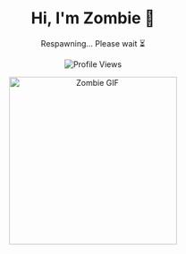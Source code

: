 <div align="center">

# Hi, I'm Zombie 👋
Respawning... Please wait ⏳

![Profile Views](https://komarev.com/ghpvc/?username=Sociopath&color=blue)

<img src="https://media.tenor.com/bZRv01742FcAAAAi/minecraft-chicken-jockey.gif" width="300" alt="Zombie GIF">

</div>
